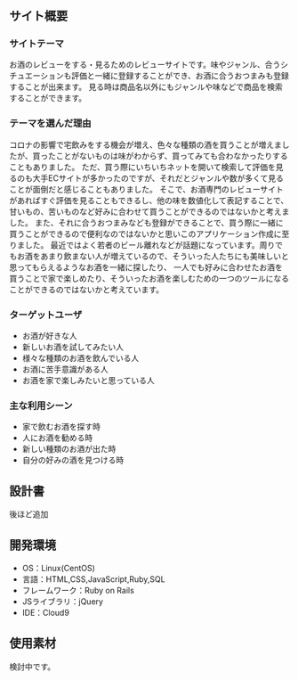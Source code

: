 
# <SAKESAGASHI>

## サイト概要
### サイトテーマ
お酒のレビューをする・見るためのレビューサイトです。味やジャンル、合うシチュエーションも評価と一緒に登録することができ、お酒に合うおつまみも登録することが出来ます。
見る時は商品名以外にもジャンルや味などで商品を検索することができます。

### テーマを選んだ理由
コロナの影響で宅飲みをする機会が増え、色々な種類の酒を買うことが増えましたが、買ったことがないものは味がわからず、買ってみても合わなかったりすることもありました。
ただ、買う際にいちいちネットを開いて検索して評価を見るのも大手ECサイトが多かったのですが、それだとジャンルや数が多くて見ることが面倒だと感じることもありました。
そこで、お酒専門のレビューサイトがあればすぐ評価を見ることもできるし、他の味を数値化して表記することで、甘いもの、苦いものなど好みに合わせて買うことができるのではないかと考えました。
また、それに合うおつまみなども登録ができることで、買う際に一緒に買うことができるので便利なのではないかと思いこのアプリケーション作成に至りました。
最近ではよく若者のビール離れなどが話題になっています。周りでもお酒をあまり飲まない人が増えているので、そういった人たちにも美味しいと思ってもらえるようなお酒を一緒に探したり、
一人でも好みに合わせたお酒を買うことで家で楽しめたり、そういったお酒を楽しむための一つのツールになることができるのではないかと考えています。

### ターゲットユーザ
- お酒が好きな人
- 新しいお酒を試してみたい人
- 様々な種類のお酒を飲んでいる人
- お酒に苦手意識がある人
- お酒を家で楽しみたいと思っている人

### 主な利用シーン
- 家で飲むお酒を探す時
- 人にお酒を勧める時
- 新しい種類のお酒が出た時
- 自分の好みの酒を見つける時

## 設計書
後ほど追加

## 開発環境
- OS：Linux(CentOS)
- 言語：HTML,CSS,JavaScript,Ruby,SQL
- フレームワーク：Ruby on Rails
- JSライブラリ：jQuery
- IDE：Cloud9

## 使用素材
検討中です。
